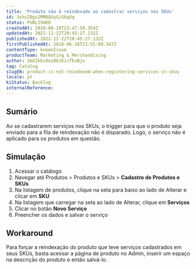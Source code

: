 ```yaml
---
title: 'Produto não é reindexado ao cadastrar serviços nos SKUs'
id: 3shcZ8gz2MM8QUyGiS0qUq
status: PUBLISHED
createdAt: 2018-06-28T23:47:58.354Z
updatedAt: 2022-12-22T20:45:27.132Z
publishedAt: 2022-12-22T20:45:27.132Z
firstPublishedAt: 2018-06-28T23:55:09.347Z
contentType: knownIssue
productTeam: Marketing & Merchandising
author: 2mXZkbi0oi061KicTExNjo
tag: Catalog
slugEN: product-is-not-reindexed-when-registering-services-in-skus
locale: pt
kiStatus: Backlog
internalReference: 
---
```


## Sumário

Ao se cadastrarem serviços nos SKUs, o trigger para que o produto seja enviado para a fila de reindexação não é disparado. Logo, o serviço não é aplicado para os produtos em questão.

## Simulação

1. Acessar o catálogo
2. Navegar até Produtos > Produtos e SKUs > __Cadastro de Produtos e SKUs__
3. Na listagem de produtos, clique na seta para baixo ao lado de Alterar e clicar em __SKU__
4. Na listagem que carregar na seta ao lado de Alterar, clique em __Serviços__
5. Clicar no botão __Novo Serviço__
6. Preencher os dados e salvar o serviço

## Workaround

Para forçar a reindexação do produto que teve serviços cadastrados em seus SKUs, basta acessar a página de produto no Admin, inserir um espaço na descrição do produto e então salvá-lo.

